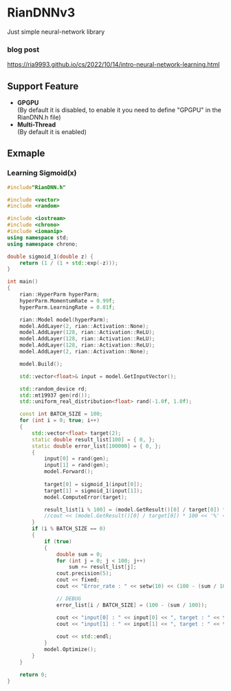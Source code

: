 # RianDNNv3
Just simple neural-network library  
### blog post  
<https://ria9993.github.io/cs/2022/10/14/intro-neural-network-learning.html>
## Support Feature
- **GPGPU**  
 (By default it is disabled, to enable it you need to define "GPGPU" in the RianDNN.h file)
- **Multi-Thread**  
 (By default it is enabled)
## Exmaple
### Learning Sigmoid(x)
```cpp
#include"RianDNN.h"

#include <vector>
#include <random>

#include <iostream>
#include <chrono>
#include <iomanip>
using namespace std;
using namespace chrono;

double sigmoid_1(double z) {
	return (1 / (1 + std::exp(-z)));
}

int main()
{
	rian::HyperParm hyperParm;
	hyperParm.MomentumRate = 0.99f;
	hyperParm.LearningRate = 0.01f;

	rian::Model model(hyperParm);
	model.AddLayer(2, rian::Activation::None);
	model.AddLayer(128, rian::Activation::ReLU);
	model.AddLayer(128, rian::Activation::ReLU);
	model.AddLayer(128, rian::Activation::ReLU);
	model.AddLayer(2, rian::Activation::None);

	model.Build();

	std::vector<float>& input = model.GetInputVector();

	std::random_device rd;
	std::mt19937 gen(rd());
	std::uniform_real_distribution<float> rand(-1.0f, 1.0f);

	const int BATCH_SIZE = 100;
	for (int i = 0; true; i++)
	{
		std::vector<float> target(2);
		static double result_list[100] = { 0, };
		static double error_list[100000] = { 0, };
		{
			input[0] = rand(gen);
			input[1] = rand(gen);
			model.Forward();
			
			target[0] = sigmoid_1(input[0]);
			target[1] = sigmoid_1(input[1]);
			model.ComputeError(target);

			result_list[i % 100] = (model.GetResult()[0] / target[0]) * 100;
			//cout << (model.GetResult()[0] / target[0]) * 100 << '%' << endl;
		}
		if (i % BATCH_SIZE == 0)
		{
			if (true)
			{
				double sum = 0;
				for (int j = 0; j < 100; j++)
					sum += result_list[j];
				cout.precision(5);
				cout << fixed;
				cout << "Error_rate : " << setw(10) << (100 - (sum / 100)) << '%' << endl;

				// DEBUG
				error_list[i / BATCH_SIZE] = (100 - (sum / 100));

				cout << "input[0] : " << input[0] << ", target : " << target[0] << ", result : " << model.GetResult()[0] << ", error = " << target[0] - model.GetResult()[0] << endl;
				cout << "input[1] : " << input[1] << ", target : " << target[1] << ", result : " << model.GetResult()[1] << ", error = " << target[1] - model.GetResult()[1] << endl;
				
				cout << std::endl;
			}
			model.Optimize();
		}
	}

	return 0;
}
```
